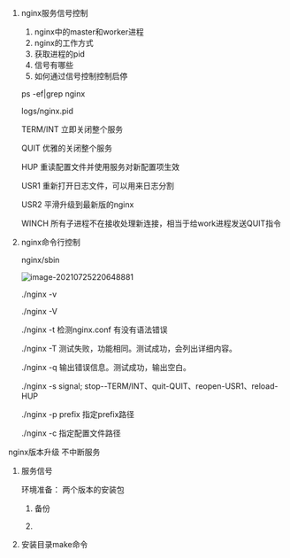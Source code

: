 1. nginx服务信号控制

   1. nginx中的master和worker进程
   2. nginx的工作方式
   3. 获取进程的pid
   4. 信号有哪些
   5. 如何通过信号控制控制启停

   ps -ef|grep nginx  

   logs/nginx.pid

   TERM/INT 立即关闭整个服务

   QUIT 优雅的关闭整个服务

   HUP 重读配置文件并使用服务对新配置项生效

   USR1 重新打开日志文件，可以用来日志分割

   USR2 平滑升级到最新版的nginx

   WINCH 所有子进程不在接收处理新连接，相当于给work进程发送QUIT指令

   

2. nginx命令行控制

   nginx/sbin

   ![image-20210725220648881](C:\Users\13034\AppData\Roaming\Typora\typora-user-images\image-20210725220648881.png)

   ./nginx -v

   ./nginx -V

   ./nginx -t 检测nginx.conf 有没有语法错误

   ./nginx -T 测试失败，功能相同。测试成功，会列出详细内容。

   ./nginx -q 输出错误信息。测试成功，输出空白。

   ./nginx -s  signal;  stop--TERM/INT、quit-QUIT、reopen-USR1、reload-HUP

   ./nginx -p prefix 指定prefix路径

   ./nginx -c 指定配置文件路径



nginx版本升级 不中断服务

1. 服务信号

   环境准备： 两个版本的安装包

   1. 备份

      

   2. 

2. 安装目录make命令